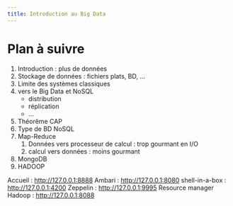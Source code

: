 ```yaml
---
title: Introduction au Big Data
---
```


# Plan à suivre

1. Introduction : plus de données
1. Stockage de données : fichiers plats, BD, ...
1. Limite des systèmes classiques
1. vers le Big Data et NoSQL
    - distribution
    - réplication
    - ...
1. Théorême CAP
1. Type de BD NoSQL
1. Map-Reduce
    1. Données vers processeur de calcul : trop gourmant en I/O
    1. calcul vers données : moins gourmant
1. MongoDB
1. HADOOP


Accueil : http://127.0.0.1:8888
Ambari : http://127.0.0.1:8080
shell-in-a-box : http://127.0.0.1:4200
Zeppelin : http://127.0.0.1:9995
Resource manager Hadoop : http://127.0.0.1:8088

